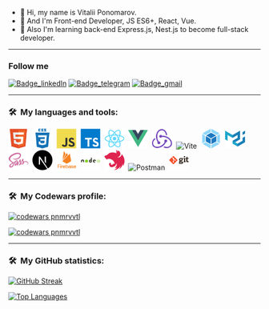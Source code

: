 - 👋 Hi, my name is Vitalii Ponomarov.
- 👀 And I'm Front-end Developer, JS ES6+, React, Vue.
- 📖 Also I'm learning back-end Express.js, Nest.js to become full-stack developer.


---
### Follow me
[![Badge_linkedIn](https://img.shields.io/badge/-LinkedIn-0045CB?style=for-the-badge&logo=LinkedIn&&logoColor=0000000)](https://www.linkedin.com/in/vitalii-ponomarov-289039237)
[![Badge_telegram](https://img.shields.io/badge/-telegram-027AE9?style=for-the-badge&logo=Telegram&&logoColor=0000000)](https://t.me/pnmrvvtl)
[![Badge_gmail](https://img.shields.io/badge/-gmail-EB1D00?style=for-the-badge&logo=Gmail&&logoColor=FFFFFF)](mailto:pnmrv.vtl@gmail.com)

---

### 🛠 &nbsp;My languages and tools:

<p>
<img src="https://github.com/devicons/devicon/blob/master/icons/html5/html5-original.svg" title="HTML5" alt="HTML" width="40" height="40"/>&nbsp;
<img src="https://github.com/devicons/devicon/blob/master/icons/css3/css3-plain-wordmark.svg"  title="CSS3" alt="CSS" width="40" height="40"/>&nbsp;
<img src="https://github.com/devicons/devicon/blob/master/icons/javascript/javascript-original.svg" title="JavaScript" alt="JavaScript" width="40" height="40"/>&nbsp;
<img src="https://github.com/devicons/devicon/blob/master/icons/typescript/typescript-original.svg" title="TypeScript" alt="TypeScript" width="40" height="40"/>&nbsp;
<img src="https://github.com/devicons/devicon/blob/master/icons/react/react-original.svg" title="React" alt="React" width="40" height="40"/>&nbsp;
<img src="https://github.com/devicons/devicon/blob/master/icons/vuejs/vuejs-original.svg" title="Vue" alt="Vue" width="40" height="40"/>&nbsp;
<img src="https://github.com/devicons/devicon/blob/master/icons/redux/redux-original.svg" title="Redux" alt="Redux" width="40" height="40"/>&nbsp;
<img src="https://www.svgrepo.com/download/374167/vite.svg" title="Vite" alt="Vite" width="40" height="40"/>&nbsp;
<img src="https://github.com/devicons/devicon/blob/master/icons/webpack/webpack-original.svg" title="Webpack" alt="Webpack" width="40" height="40"/>&nbsp;
<img src="https://github.com/devicons/devicon/blob/master/icons/materialui/materialui-original.svg" title="Material UI" alt="Material UI" width="40" height="40"/>&nbsp;
<img src="https://github.com/devicons/devicon/blob/master/icons/sass/sass-original.svg" title="Sass" alt="Sass" width="40" height="40"/>&nbsp;
<img src="https://github.com/devicons/devicon/blob/master/icons/nextjs/nextjs-original.svg" title="Next.js" alt="Next.js" width="40" height="40"/>&nbsp; 
<img src="https://github.com/devicons/devicon/blob/master/icons/firebase/firebase-plain-wordmark.svg" title="Firebase" alt="Firebase" width="40" height="40"/>&nbsp;
<img src="https://github.com/devicons/devicon/blob/master/icons/nodejs/nodejs-original-wordmark.svg" title="NodeJS" alt="NodeJS" width="40" height="40"/>&nbsp;
<img src="https://github.com/devicons/devicon/blob/master/icons/nestjs/nestjs-plain.svg" title="Nest.js" alt="Nest.js" width="40" height="40"/>&nbsp;
<img src="https://www.vectorlogo.zone/logos/getpostman/getpostman-icon.svg" title="Postman" alt="Postman" width="40" height="40"/>&nbsp;
<img src="https://github.com/devicons/devicon/blob/master/icons/git/git-original-wordmark.svg" title="Git" alt="Git" width="40" height="40"/>&nbsp;
</p>

---

### 🛠 &nbsp;My Codewars profile:
[![codewars pnmrvvtl](https://www.codewars.com/users/pnmrvvtl/badges/small)](https://www.codewars.com/users/pnmrvvtl)
                                                                                                                                             
[![codewars pnmrvvtl](https://github.r2v.ch/codewars?user=pnmrvvtl)](https://www.codewars.com/users/pnmrvvtl)

---

### 🛠 &nbsp;My GitHub statistics:

[![GitHub Streak](http://github-readme-streak-stats.herokuapp.com?user=pnmrvvtl&theme=dark&background=000000)](https://git.io/streak-stats)

[![Top Languages](https://github-readme-stats.vercel.app/api/top-langs/?username=pnmrvvtl&layout=compact&theme=vision-friendly-dark)](https://github.com/anuraghazra/github-readme-stats)
